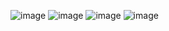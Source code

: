 ![image](https://github.com/trantuananh-357/QuzLetApp/assets/96402433/8e5e9ed8-d67b-4d7b-9095-c41a2544c0c9)
![image](https://github.com/trantuananh-357/QuzLetApp/assets/96402433/fae534c2-8dc8-43ff-bed0-eb46b4489364)
![image](https://github.com/trantuananh-357/QuzLetApp/assets/96402433/fb0dc2bf-c201-484d-a1b8-ac9d090fd757)
![image](https://github.com/trantuananh-357/QuzLetApp/assets/96402433/52edffbf-01c7-4ec0-bfdd-7b82144b57fa)










